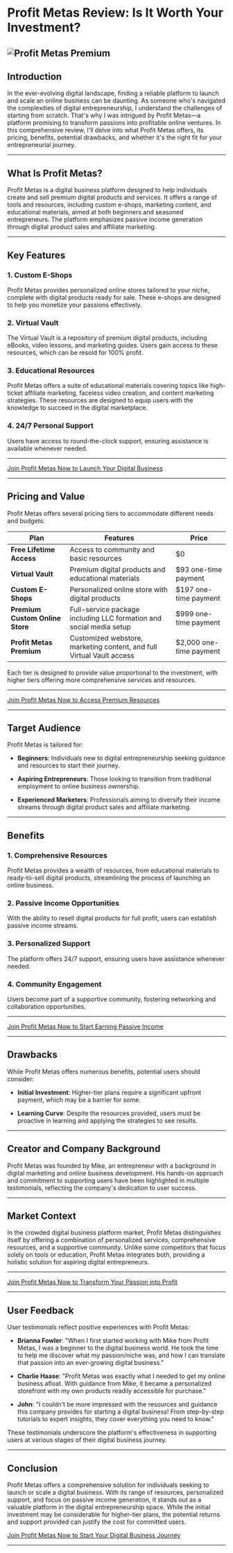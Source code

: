 # Profit Metas Review: Is It Worth Your Investment?
![Profit Metas Premium](https://github.com/user-attachments/assets/b3f7d773-e0cd-43ea-b706-0295c924dde8)
---

## Introduction

In the ever-evolving digital landscape, finding a reliable platform to launch and scale an online business can be daunting. As someone who's navigated the complexities of digital entrepreneurship, I understand the challenges of starting from scratch. That's why I was intrigued by Profit Metas—a platform promising to transform passions into profitable online ventures. In this comprehensive review, I'll delve into what Profit Metas offers, its pricing, benefits, potential drawbacks, and whether it's the right fit for your entrepreneurial journey.

---

## What Is Profit Metas?

Profit Metas is a digital business platform designed to help individuals create and sell premium digital products and services. It offers a range of tools and resources, including custom e-shops, marketing content, and educational materials, aimed at both beginners and seasoned entrepreneurs. The platform emphasizes passive income generation through digital product sales and affiliate marketing.

---

## Key Features

### 1. **Custom E-Shops**

Profit Metas provides personalized online stores tailored to your niche, complete with digital products ready for sale. These e-shops are designed to help you monetize your passions effectively.

### 2. **Virtual Vault**

The Virtual Vault is a repository of premium digital products, including eBooks, video lessons, and marketing guides. Users gain access to these resources, which can be resold for 100% profit.

### 3. **Educational Resources**

Profit Metas offers a suite of educational materials covering topics like high-ticket affiliate marketing, faceless video creation, and content marketing strategies. These resources are designed to equip users with the knowledge to succeed in the digital marketplace.

### 4. **24/7 Personal Support**

Users have access to round-the-clock support, ensuring assistance is available whenever needed.

---

[Join Profit Metas Now to Launch Your Digital Business](https://kelexbawz.com/profitmetas)

---

## Pricing and Value

Profit Metas offers several pricing tiers to accommodate different needs and budgets:

| Plan                            | Features                                                              | Price                    |
| ------------------------------- | --------------------------------------------------------------------- | ------------------------ |
| **Free Lifetime Access**        | Access to community and basic resources                               | \$0                      |
| **Virtual Vault**               | Premium digital products and educational materials                    | \$93 one-time payment    |
| **Custom E-Shops**              | Personalized online store with digital products                       | \$197 one-time payment   |
| **Premium Custom Online Store** | Full-service package including LLC formation and social media setup   | \$999 one-time payment   |
| **Profit Metas Premium**        | Customized webstore, marketing content, and full Virtual Vault access | \$2,000 one-time payment |

Each tier is designed to provide value proportional to the investment, with higher tiers offering more comprehensive services and resources.

---

[Join Profit Metas Now to Access Premium Resources](https://kelexbawz.com/profitmetas)

---

## Target Audience

Profit Metas is tailored for:

* **Beginners**: Individuals new to digital entrepreneurship seeking guidance and resources to start their journey.

* **Aspiring Entrepreneurs**: Those looking to transition from traditional employment to online business ownership.

* **Experienced Marketers**: Professionals aiming to diversify their income streams through digital product sales and affiliate marketing.

---

## Benefits

### 1. **Comprehensive Resources**

Profit Metas provides a wealth of resources, from educational materials to ready-to-sell digital products, streamlining the process of launching an online business.

### 2. **Passive Income Opportunities**

With the ability to resell digital products for full profit, users can establish passive income streams.

### 3. **Personalized Support**

The platform offers 24/7 support, ensuring users have assistance whenever needed.

### 4. **Community Engagement**

Users become part of a supportive community, fostering networking and collaboration opportunities.

---

[Join Profit Metas Now to Start Earning Passive Income](https://kelexbawz.com/profitmetas)

---

## Drawbacks

While Profit Metas offers numerous benefits, potential users should consider:

* **Initial Investment**: Higher-tier plans require a significant upfront payment, which may be a barrier for some.

* **Learning Curve**: Despite the resources provided, users must be proactive in learning and applying the strategies to see results.

---

## Creator and Company Background

Profit Metas was founded by Mike, an entrepreneur with a background in digital marketing and online business development. His hands-on approach and commitment to supporting users have been highlighted in multiple testimonials, reflecting the company's dedication to user success.

---

## Market Context

In the crowded digital business platform market, Profit Metas distinguishes itself by offering a combination of personalized services, comprehensive resources, and a supportive community. Unlike some competitors that focus solely on tools or education, Profit Metas integrates both, providing a holistic solution for aspiring digital entrepreneurs.

---

[Join Profit Metas Now to Transform Your Passion into Profit](https://kelexbawz.com/profitmetas)

---

## User Feedback

User testimonials reflect positive experiences with Profit Metas:

* **Brianna Fowler**: "When I first started working with Mike from Profit Metas, I was a beginner to the digital business world. He took the time to help me discover what my passion/niche was, and how I can translate that passion into an ever-growing digital business."

* **Charlie Haase**: "Profit Metas was exactly what I needed to get my online business afloat. With guidance from Mike, it became a personalized storefront with my own products readily accessible for purchase."

* **John**: "I couldn’t be more impressed with the resources and guidance this company provides for starting a digital business! From step-by-step tutorials to expert insights, they cover everything you need to know."

These testimonials underscore the platform's effectiveness in supporting users at various stages of their digital business journey.

---

## Conclusion

Profit Metas offers a comprehensive solution for individuals seeking to launch or scale a digital business. With its range of resources, personalized support, and focus on passive income generation, it stands out as a valuable platform in the digital entrepreneurship space. While the initial investment may be considerable for higher-tier plans, the potential returns and support provided can justify the cost for committed users.

[Join Profit Metas Now to Start Your Digital Business Journey](https://kelexbawz.com/profitmetas)

---
